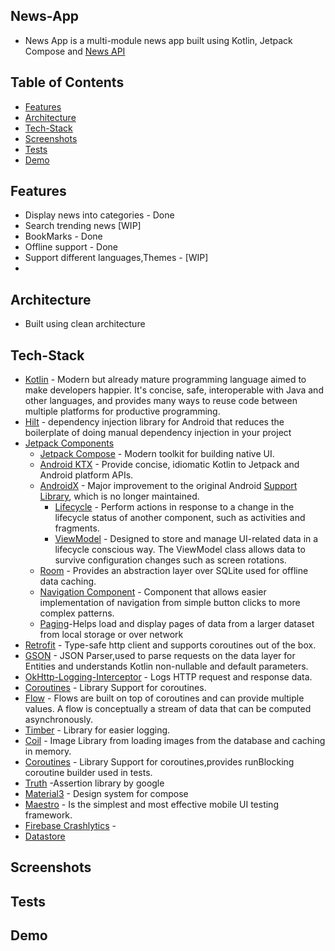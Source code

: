 ## News-App
- News App is a multi-module news app built using Kotlin, Jetpack Compose and [News API]("https://newsapi.org/")

## Table of Contents
- [Features](#features)
- [Architecture](#architecture)
- [Tech-Stack](#tech-stack)
- [Screenshots](#screenshots)
- [Tests](#tests)
- [Demo](#demo)

## Features
- Display news into categories - Done
- Search trending news [WIP]
- BookMarks - Done
- Offline support - Done
- Support different languages,Themes - [WIP]
- 

## Architecture
- Built using clean architecture 

## Tech-Stack
- [Kotlin](https://kotlin.org) - Modern but already mature programming language aimed to make developers happier. It's concise, safe, interoperable with Java and other languages, and provides many ways to reuse code between multiple platforms for productive programming.
- [Hilt](https://developer.android.com/training/dependency-injection/hilt-android) - dependency injection library for Android that reduces the boilerplate of doing manual dependency injection in your project
- [Jetpack Components](https://developer.android.com/jetpack)
    - [Jetpack Compose](https://developer.android.com/jetpack/compose) - Modern toolkit for building native UI.
    - [Android KTX](https://developer.android.com/kotlin/ktx.html) - Provide concise, idiomatic Kotlin to Jetpack and Android platform APIs.
    - [AndroidX](https://developer.android.com/jetpack/androidx) - Major improvement to the original Android [Support Library](https://developer.android.com/topic/libraries/support-library/index), which is no longer maintained.
        -   [Lifecycle](https://developer.android.com/topic/libraries/architecture/lifecycle) - Perform actions in response to a change in the lifecycle status of another component, such as activities and fragments.
        -   [ViewModel](https://developer.android.com/topic/libraries/architecture/viewmodel) - Designed to store and manage UI-related data in a lifecycle conscious way. The ViewModel class allows data to survive configuration changes such as screen rotations.
    - [Room](https://developer.android.com/training/data-storage/room) - Provides an abstraction layer over SQLite used for offline data caching.
    - [Navigation Component](https://developer.android.com/guide/navigation/navigation-getting-started) - Component that allows easier implementation of navigation from simple button clicks to more complex patterns.
    - [Paging](https://developer.android.com/topic/libraries/architecture/paging/v3-overview)-Helps load and display pages of data from a larger dataset from local storage or over network
- [Retrofit](https://square.github.io/retrofit/) - Type-safe http client and supports coroutines out of the box.
- [GSON](https://github.com/square/gson) - JSON Parser,used to parse requests on the data layer for Entities and understands Kotlin non-nullable and default parameters.
- [OkHttp-Logging-Interceptor](https://github.com/square/okhttp/blob/master/okhttp-logging-interceptor) - Logs HTTP request and response data.
- [Coroutines](https://github.com/Kotlin/kotlinx.coroutines) - Library Support for coroutines.
- [Flow](https://developer.android.com/kotlin/flow) - Flows are built on top of coroutines and can provide multiple values. A flow is conceptually a stream of data that can be computed asynchronously.
- [Timber](https://github.com/JakeWharton/timber) - Library for easier logging.
- [Coil](https://coil-kt.github.io/coil/compose/) - Image Library from loading images from the database and caching in memory.
- [Coroutines](https://github.com/Kotlin/kotlinx.coroutines) - Library Support for coroutines,provides runBlocking coroutine builder used in tests.
- [Truth]() -Assertion library by google
- [Material3]() - Design system for compose
- [Maestro](https://maestro.mobile.dev/) - Is the simplest and most effective mobile UI testing framework.
- [Firebase Crashlytics]() -
- [Datastore]()
 

## Screenshots

## Tests

## Demo
